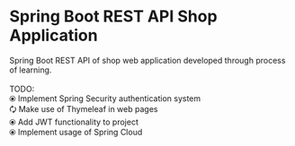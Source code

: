 # Spring Boot REST API Shop Application
Spring Boot REST API of shop web application developed through process of learning. <br />
<br />
TODO: <br />
⦿ Implement Spring Security authentication system <br />
🗘 Make use of Thymeleaf in web pages <br />
⦿ Add JWT functionality to project <br />
⦿ Implement usage of Spring Cloud <br />

